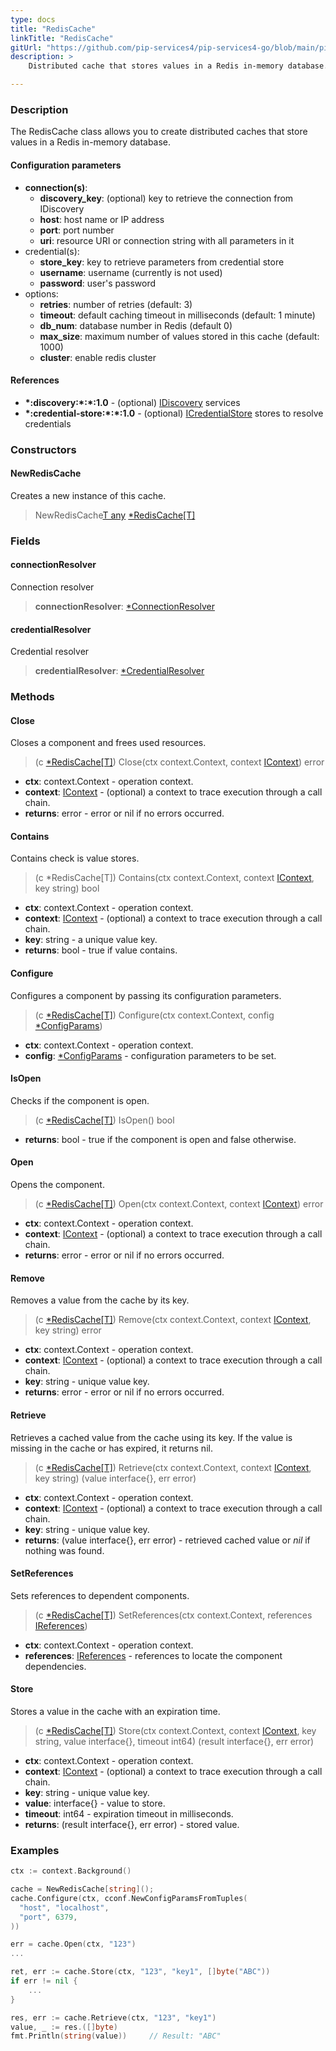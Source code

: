 ```yaml
---
type: docs
title: "RedisCache"
linkTitle: "RedisCache"
gitUrl: "https://github.com/pip-services4/pip-services4-go/blob/main/pip-services4-nats-go"
description: >
    Distributed cache that stores values in a Redis in-memory database.

---
```


### Description

The RedisCache class allows you to create distributed caches that store values in a Redis in-memory database.

#### Configuration parameters

- **connection(s)**:
    - **discovery_key**: (optional) key to retrieve the connection from IDiscovery
    - **host**: host name or IP address
    - **port**: port number
    - **uri**: resource URI or connection string with all parameters in it
- credential(s):
    - **store_key**: key to retrieve parameters from credential store
    - **username**: username (currently is not used)
    - **password**: user's password
- options:
    - **retries**: number of retries (default: 3)
    - **timeout**: default caching timeout in milliseconds (default: 1 minute)
    - **db_num**: database number in Redis  (default 0)
    - **max_size**: maximum number of values stored in this cache (default: 1000)
    - **cluster**: enable redis cluster


#### References
- **\*:discovery:\*:\*:1.0** - (optional) [IDiscovery](../../../config/connect/idiscovery) services
- **\*:credential-store:\*:\*:1.0** - (optional) [ICredentialStore](../../../config/auth/icredential_store) stores to resolve credentials

### Constructors

#### NewRedisCache
Creates a new instance of this cache.

> NewRedisCache[T any]() [*RedisCache[T]]()

### Fields

<span class="hide-title-link">

#### connectionResolver
Connection resolver
> **connectionResolver**: [*ConnectionResolver](../../../components/connect/connection_resolver) 

#### credentialResolver
Credential resolver
> **credentialResolver**: [*CredentialResolver](../../../config/auth/credential_resolver) 

</span>


### Methods

#### Close
Closes a component and frees used resources.

> (c [*RedisCache[T]]()) Close(ctx context.Context, context [IContext](../../../components/context/icontext)) error

- **ctx**: context.Context - operation context.
- **context**: [IContext](../../../components/context/icontext) - (optional) a context to trace execution through a call chain.
- **returns**: error - error or nil if no errors occurred.

#### Contains
Contains check is value stores.

> (c *RedisCache[T]) Contains(ctx context.Context, context [IContext](../../../components/context/icontext), key string) bool

- **ctx**: context.Context - operation context.
- **context**: [IContext](../../../components/context/icontext) - (optional) a context to trace execution through a call chain.
- **key**: string -  a unique value key.
- **returns**: bool - true if value contains.

#### Configure
Configures a component by passing its configuration parameters.

> (c [*RedisCache[T]]()) Configure(ctx context.Context, config [*ConfigParams](../../../components/config/config_params))

- **ctx**: context.Context - operation context.
- **config**: [*ConfigParams](../../../components/config/config_params) - configuration parameters to be set.


#### IsOpen
Checks if the component is open.

> (c [*RedisCache[T]]()) IsOpen() bool

- **returns**: bool - true if the component is open and false otherwise.

#### Open
Opens the component.

> (c [*RedisCache[T]]()) Open(ctx context.Context, context [IContext](../../../components/context/icontext)) error

- **ctx**: context.Context - operation context.
- **context**: [IContext](../../../components/context/icontext) - (optional) a context to trace execution through a call chain.
- **returns**: error - error or nil if no errors occurred.

#### Remove
Removes a value from the cache by its key.

> (c [*RedisCache[T]]()) Remove(ctx context.Context, context [IContext](../../../components/context/icontext), key string) error

- **ctx**: context.Context - operation context.
- **context**: [IContext](../../../components/context/icontext) - (optional) a context to trace execution through a call chain.
- **key**: string - unique value key.
- **returns**: error - error or nil if no errors occurred.

#### Retrieve
Retrieves a cached value from the cache using its key.
If the value is missing in the cache or has expired, it returns nil.

> (c [*RedisCache[T]]()) Retrieve(ctx context.Context, context [IContext](../../../components/context/icontext), key string) (value interface{}, err error)

- **ctx**: context.Context - operation context.
- **context**: [IContext](../../../components/context/icontext) - (optional) a context to trace execution through a call chain.
- **key**: string - unique value key.
- **returns**: (value interface{}, err error) - retrieved cached value or *nil* if nothing was found.

#### SetReferences
Sets references to dependent components.

> (c [*RedisCache[T]]()) SetReferences(ctx context.Context, references [IReferences](../../../components/refer/ireferences))

- **ctx**: context.Context - operation context.
- **references**: [IReferences](../../../components/refer/ireferences) - references to locate the component dependencies.


#### Store
Stores a value in the cache with an expiration time.

> (c [*RedisCache[T]]()) Store(ctx context.Context, context [IContext](../../../components/context/icontext), key string, value interface{}, timeout int64) (result interface{}, err error)

- **ctx**: context.Context - operation context.
- **context**: [IContext](../../../components/context/icontext) - (optional) a context to trace execution through a call chain.
- **key**: string - unique value key.
- **value**: interface{} - value to store.
- **timeout**: int64 - expiration timeout in milliseconds.
- **returns**: (result interface{}, err error) - stored value.


### Examples
```go
ctx := context.Background()

cache = NewRedisCache[string]();
cache.Configure(ctx, cconf.NewConfigParamsFromTuples(
  "host", "localhost",
  "port", 6379,
))

err = cache.Open(ctx, "123")
...

ret, err := cache.Store(ctx, "123", "key1", []byte("ABC"))
if err != nil {
	...
}

res, err := cache.Retrieve(ctx, "123", "key1")
value, _ := res.([]byte)
fmt.Println(string(value))     // Result: "ABC"

```

